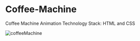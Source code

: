 # Coffee-Machine
Coffee Machine Animation Technology Stack: HTML and CSS

![coffeeMachine](https://user-images.githubusercontent.com/99597655/174249355-51c99c0c-d0b9-4667-b832-e135260bdd62.gif)

